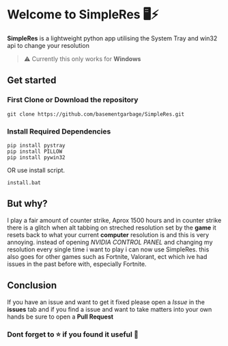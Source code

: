 # Welcome to SimpleRes 🖥️⚡

 **SimpleRes** is a lightweight python app utilising the System Tray and win32 api to change your resolution 

>⚠️ Currently this only works for **Windows**

## Get started 
### First Clone or Download the repository

    git clone https://github.com/basementgarbage/SimpleRes.git

### Install Required Dependencies

    pip install pystray
    pip install PILLOW
	pip install pywin32
OR
use install script.


	
    install.bat

## But why?
I play a fair amount of counter strike, Aprox 1500 hours and in counter strike there is a glitch when alt tabbing on streched resolution set by the **game** it resets back to what your current **computer** resolution is and this is very annoying. instead of opening *NVIDIA CONTROL PANEL* and changing my resolution every single time i want to play i can now use SimpleRes. this also goes for other games such as Fortnite, Valorant, ect which ive had issues in the past before with, especially Fortnite.

## Conclusion
If you have an issue and want to get it fixed please open a *Issue* in the **issues** tab
and if you find a issue and want to take matters into your own hands be sure to open a **Pull Request**

### Dont forget to ⭐ if you found it useful 🙂
